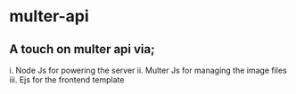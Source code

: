 # multer-api
## A touch on multer api via;
i. Node Js for powering the server
ii. Multer Js for managing the image files
iii. Ejs for the frontend template
